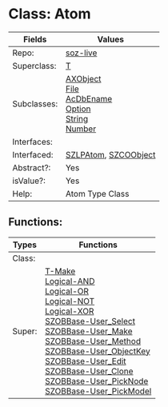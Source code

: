 
# Class:	Atom

| Fields | Values |
| --------- | --------- |
| Repo: | [soz-live](/repos/soz-live.html) |
| Superclass: | [T](T.html) |
| Subclasses: | [AXObject](AXObject.html) <br> [File](File.html) <br> [AcDbEname](AcDbEname.html) <br> [Option](Option.html) <br> [String](String.html) <br> [Number](Number.html) |
| Interfaces: |  |
| Interfaced: | [SZLPAtom](SZLPAtom.html), [SZCOObject](SZCOObject.html) |
| Abstract?: | Yes |
| isValue?: | Yes |
| Help: | Atom Type Class |


## Functions:

| Types | Functions |
| --------- | --------- |
| Class: |  |
| Super: | [T-Make](T.html) <br> [Logical-AND](Logical.html) <br> [Logical-OR](Logical.html) <br> [Logical-NOT](Logical.html) <br> [Logical-XOR](Logical.html) <br> [SZOBBase-User_Select](SZOBBase.html) <br> [SZOBBase-User_Make](SZOBBase.html) <br> [SZOBBase-User_Method](SZOBBase.html) <br> [SZOBBase-User_ObjectKey](SZOBBase.html) <br> [SZOBBase-User_Edit](SZOBBase.html) <br> [SZOBBase-User_Clone](SZOBBase.html) <br> [SZOBBase-User_PickNode](SZOBBase.html) <br> [SZOBBase-User_PickModel](SZOBBase.html) |



